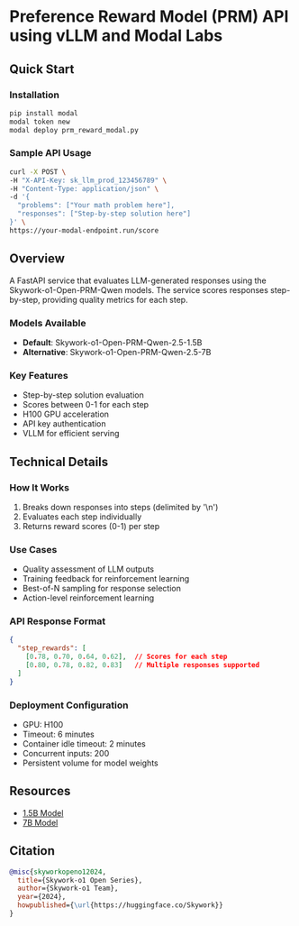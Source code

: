 # Preference Reward Model (PRM) API using vLLM and Modal Labs

## Quick Start

### Installation
```bash
pip install modal
modal token new
modal deploy prm_reward_modal.py
```

### Sample API Usage
```bash
curl -X POST \
-H "X-API-Key: sk_llm_prod_123456789" \
-H "Content-Type: application/json" \
-d '{
  "problems": ["Your math problem here"],
  "responses": ["Step-by-step solution here"]
}' \
https://your-modal-endpoint.run/score
```

## Overview
A FastAPI service that evaluates LLM-generated responses using the Skywork-o1-Open-PRM-Qwen models. The service scores responses step-by-step, providing quality metrics for each step.

### Models Available
- **Default**: Skywork-o1-Open-PRM-Qwen-2.5-1.5B
- **Alternative**: Skywork-o1-Open-PRM-Qwen-2.5-7B

### Key Features
- Step-by-step solution evaluation
- Scores between 0-1 for each step
- H100 GPU acceleration
- API key authentication
- VLLM for efficient serving

## Technical Details

### How It Works
1. Breaks down responses into steps (delimited by '\n')
2. Evaluates each step individually
3. Returns reward scores (0-1) per step

### Use Cases
- Quality assessment of LLM outputs
- Training feedback for reinforcement learning
- Best-of-N sampling for response selection
- Action-level reinforcement learning

### API Response Format
```json
{
  "step_rewards": [
    [0.78, 0.70, 0.64, 0.62],  // Scores for each step
    [0.80, 0.78, 0.82, 0.83]   // Multiple responses supported
  ]
}
```

### Deployment Configuration
- GPU: H100
- Timeout: 6 minutes
- Container idle timeout: 2 minutes
- Concurrent inputs: 200
- Persistent volume for model weights

## Resources
- [1.5B Model](https://huggingface.co/Skywork/Skywork-o1-Open-PRM-Qwen-2.5-1.5B)
- [7B Model](https://huggingface.co/Skywork/Skywork-o1-Open-PRM-Qwen-2.5-7B)

## Citation
```bibtex
@misc{skyworkopeno12024,
  title={Skywork-o1 Open Series},
  author={Skywork-o1 Team},
  year={2024},
  howpublished={\url{https://huggingface.co/Skywork}}
}
```
